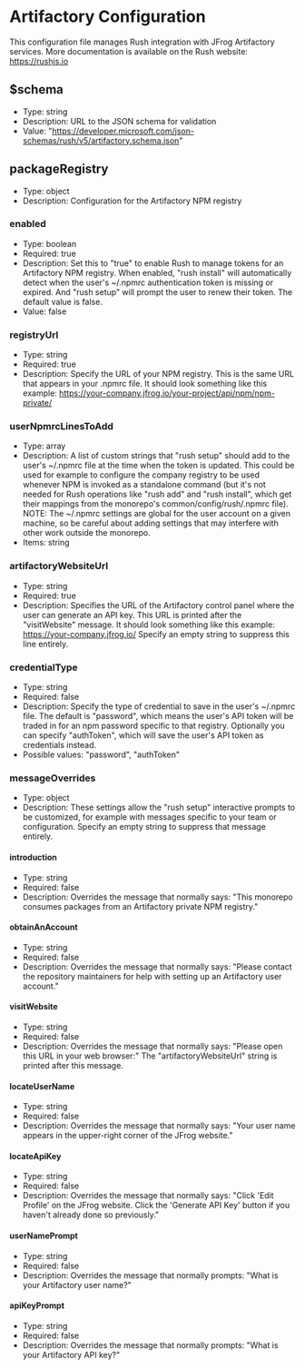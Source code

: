 # Artifactory Configuration

This configuration file manages Rush integration with JFrog Artifactory services. More documentation is available on the Rush website: https://rushjs.io

## $schema

- Type: string
- Description: URL to the JSON schema for validation
- Value: "https://developer.microsoft.com/json-schemas/rush/v5/artifactory.schema.json"

## packageRegistry

- Type: object
- Description: Configuration for the Artifactory NPM registry

### enabled

- Type: boolean
- Required: true
- Description: Set this to "true" to enable Rush to manage tokens for an Artifactory NPM registry. When enabled, "rush install" will automatically detect when the user's ~/.npmrc authentication token is missing or expired. And "rush setup" will prompt the user to renew their token. The default value is false.
- Value: false

### registryUrl

- Type: string
- Required: true
- Description: Specify the URL of your NPM registry. This is the same URL that appears in your .npmrc file. It should look something like this example: https://your-company.jfrog.io/your-project/api/npm/npm-private/

### userNpmrcLinesToAdd

- Type: array
- Description: A list of custom strings that "rush setup" should add to the user's ~/.npmrc file at the time when the token is updated. This could be used for example to configure the company registry to be used whenever NPM is invoked as a standalone command (but it's not needed for Rush operations like "rush add" and "rush install", which get their mappings from the monorepo's common/config/rush/.npmrc file). NOTE: The ~/.npmrc settings are global for the user account on a given machine, so be careful about adding settings that may interfere with other work outside the monorepo.
- Items: string

### artifactoryWebsiteUrl

- Type: string
- Required: true
- Description: Specifies the URL of the Artifactory control panel where the user can generate an API key. This URL is printed after the "visitWebsite" message. It should look something like this example: https://your-company.jfrog.io/ Specify an empty string to suppress this line entirely.

### credentialType

- Type: string
- Required: false
- Description: Specify the type of credential to save in the user's ~/.npmrc file. The default is "password", which means the user's API token will be traded in for an npm password specific to that registry. Optionally you can specify "authToken", which will save the user's API token as credentials instead.
- Possible values: "password", "authToken"

### messageOverrides

- Type: object
- Description: These settings allow the "rush setup" interactive prompts to be customized, for example with messages specific to your team or configuration. Specify an empty string to suppress that message entirely.

#### introduction

- Type: string
- Required: false
- Description: Overrides the message that normally says: "This monorepo consumes packages from an Artifactory private NPM registry."

#### obtainAnAccount

- Type: string
- Required: false
- Description: Overrides the message that normally says: "Please contact the repository maintainers for help with setting up an Artifactory user account."

#### visitWebsite

- Type: string
- Required: false
- Description: Overrides the message that normally says: "Please open this URL in your web browser:" The "artifactoryWebsiteUrl" string is printed after this message.

#### locateUserName

- Type: string
- Required: false
- Description: Overrides the message that normally says: "Your user name appears in the upper-right corner of the JFrog website."

#### locateApiKey

- Type: string
- Required: false
- Description: Overrides the message that normally says: "Click 'Edit Profile' on the JFrog website. Click the 'Generate API Key' button if you haven't already done so previously."

#### userNamePrompt

- Type: string
- Required: false
- Description: Overrides the message that normally prompts: "What is your Artifactory user name?"

#### apiKeyPrompt

- Type: string
- Required: false
- Description: Overrides the message that normally prompts: "What is your Artifactory API key?"